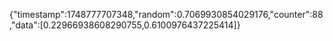 {"timestamp":1748777707348,"random":0.7069930854029176,"counter":88,"data":[0.22966938608290755,0.6100976437225414]}
